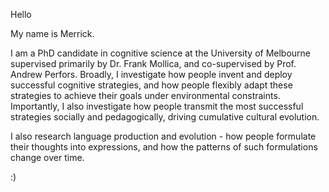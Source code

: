 Hello

My name is Merrick. 

I am a PhD candidate in cognitive science at the University of Melbourne supervised primarily by Dr. Frank Mollica, and co-supervised by Prof. Andrew Perfors. Broadly, I investigate how people invent and deploy successful cognitive strategies, and how people flexibly adapt these strategies to achieve their goals under environmental constraints. Importantly, I also investigate how people transmit the most successful strategies socially and pedagogically, driving cumulative cultural evolution.

I also research language production and evolution - how people formulate their thoughts into expressions, and how the patterns of such formulations change over time.

:) 

<!---
merrickgiles/merrickgiles is a ✨ special ✨ repository because its `README.md` (this file) appears on your GitHub profile.
You can click the Preview link to take a look at your changes.
--->
